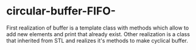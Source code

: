 # circular-buffer-FIFO-
First realization of buffer is a template class with methods which allow to add new elements and print that already exist. 
Other realization is a class that inherited from STL <deque> and realizes it's methods to make cyclical buffer.

